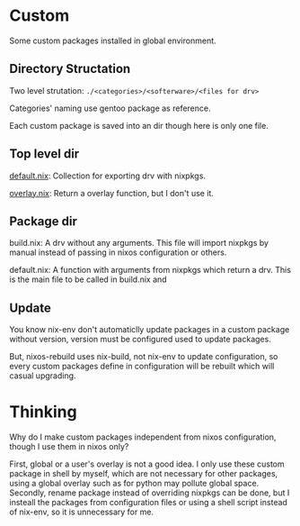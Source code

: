 # Custom

Some custom packages installed in global environment.

## Directory Structation

Two level strutation: `./<categories>/<softerware>/<files for drv>`

Categories' naming use gentoo package as reference.

Each custom package is saved into an dir though here is only one file.

## Top level dir

[default.nix](./default.nix): Collection for exporting drv with nixpkgs.

[overlay.nix](./overlay.nix): Return a overlay function, but I don't use it.

## Package dir

build.nix: A drv without any arguments. This file will import nixpkgs by manual instead of passing in nixos configuration or others.

default.nix: A function with arguments from nixpkgs which return a drv. This is the main file to be called in build.nix and

## Update

You know nix-env don't automaticlly update packages in a custom package without version, version must be configured used to update packages.

But, nixos-rebuild uses nix-build, not nix-env to update configuration, so every custom packages define in configuration will be rebuilt which will casual upgrading.

# Thinking

Why do I make custom packages independent from nixos configuration, though I use them in nixos only?

First, global or a user's overlay is not a good idea. I only use these custom package in shell by myself, which are not necessary for other packages, using a global overlay such as for python may pollute global space. Secondly, rename package instead of overriding nixpkgs can be done, but I insteall the packages from configuration files or using a shell script instead of nix-env, so it is unnecessary for me.
